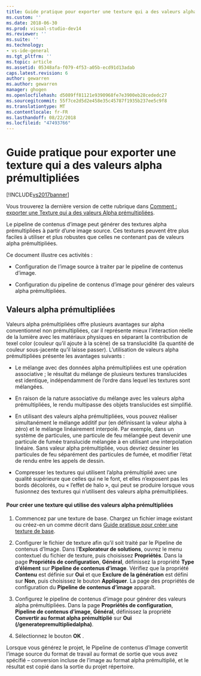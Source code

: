 ```yaml
---
title: Guide pratique pour exporter une texture qui a des valeurs alpha prémultipliées | Microsoft Docs
ms.custom: ''
ms.date: 2018-06-30
ms.prod: visual-studio-dev14
ms.reviewer: ''
ms.suite: ''
ms.technology:
- vs-ide-general
ms.tgt_pltfrm: ''
ms.topic: article
ms.assetid: 05348afa-f079-4f53-a05b-ecd91d13adab
caps.latest.revision: 6
author: gewarren
ms.author: gewarren
manager: ghogen
ms.openlocfilehash: d5089ff81121e9390968fe7e3900eb28cededc27
ms.sourcegitcommit: 55f7ce2d5d2e458e35c45787f1935b237ee5c9f8
ms.translationtype: MT
ms.contentlocale: fr-FR
ms.lasthandoff: 08/22/2018
ms.locfileid: "47493766"
---
```

# <a name="how-to-export-a-texture-that-has-premultiplied-alpha"></a>Guide pratique pour exporter une texture qui a des valeurs alpha prémultipliées
[!INCLUDE[vs2017banner](../includes/vs2017banner.md)]

Vous trouverez la dernière version de cette rubrique dans [Comment : exporter une Texture qui a des valeurs Alpha prémultipliées](https://docs.microsoft.com/visualstudio/designers/how-to-export-a-texture-that-has-premultiplied-alpha).  
  
Le pipeline de contenus d’image peut générer des textures alpha prémultipliées à partir d’une image source. Ces textures peuvent être plus faciles à utiliser et plus robustes que celles ne contenant pas de valeurs alpha prémultipliées.  
  
 Ce document illustre ces activités :  
  
-   Configuration de l’image source à traiter par le pipeline de contenus d’image.  
  
-   Configuration du pipeline de contenus d’image pour générer des valeurs alpha prémultipliées.  
  
## <a name="premultiplied-alpha"></a>Valeurs alpha prémultipliées  
 Valeurs alpha prémultipliées offre plusieurs avantages sur alpha conventionnel non prémultipliées, car il représente mieux l’interaction réelle de la lumière avec les matériaux physiques en séparant la contribution de texel color (couleur qu’il ajoute à la scène) de sa translucidité (la quantité de couleur sous-jacente qu’il laisse passer). L’utilisation de valeurs alpha prémultipliées présente les avantages suivants :  
  
-   Le mélange avec des données alpha prémultipliées est une opération associative ; le résultat du mélange de plusieurs textures translucides est identique, indépendamment de l’ordre dans lequel les textures sont mélangées.  
  
-   En raison de la nature associative du mélange avec les valeurs alpha prémultipliées, le rendu multipasse des objets translucides est simplifié.  
  
-   En utilisant des valeurs alpha prémultipliées, vous pouvez réaliser simultanément le mélange additif pur (en définissant la valeur alpha à zéro) et le mélange linéairement interpolé. Par exemple, dans un système de particules, une particule de feu mélangée peut devenir une particule de fumée translucide mélangée à en utilisant une interpolation linéaire. Sans valeur alpha prémultipliée, vous devriez dessiner les particules de feu séparément des particules de fumée, et modifier l’état de rendu entre les appels de dessin.  
  
-   Compresser les textures qui utilisent l’alpha prémultiplié avec une qualité supérieure que celles qui ne le font, et elles n’exposent pas les bords décolorés, ou « l’effet de halo », qui peut se produire lorsque vous fusionnez des textures qui n’utilisent des valeurs alpha prémultipliées.  
  
#### <a name="to-create-a-texture-that-uses-premultiplied-alpha"></a>Pour créer une texture qui utilise des valeurs alpha prémultipliées  
  
1.  Commencez par une texture de base. Chargez un fichier image existant ou créez-en un comme décrit dans [Guide pratique pour créer une texture de base](../designers/how-to-create-a-basic-texture.md).  
  
2.  Configurer le fichier de texture afin qu’il soit traité par le Pipeline de contenus d’Image. Dans l’**Explorateur de solutions**, ouvrez le menu contextuel du fichier de texture, puis choisissez **Propriétés**. Dans la page **Propriétés de configuration**, **Général**, définissez la propriété **Type d’élément** sur **Pipeline de contenus d’image**. Vérifiez que la propriété **Contenu** est définie sur **Oui** et que **Exclure de la génération** est défini sur **Non**, puis choisissez le bouton **Appliquer**. La page des propriétés de configuration du **Pipeline de contenus d’image** apparaît.  
  
3.  Configurez le pipeline de contenus d’image pour générer des valeurs alpha prémultipliées. Dans la page **Propriétés de configuration**, **Pipeline de contenus d’image**, **Général**, définissez la propriété **Convertir au format alpha prémultiplié** sur **Oui (/generatepremultipliedalpha)**.  
  
4.  Sélectionnez le bouton **OK** .  
  
 Lorsque vous générez le projet, le Pipeline de contenus d’Image convertit l’image source du format de travail au format de sortie que vous avez spécifié – conversion incluse de l’image au format alpha prémultiplié, et le résultat est copié dans la sortie du projet répertoire.



